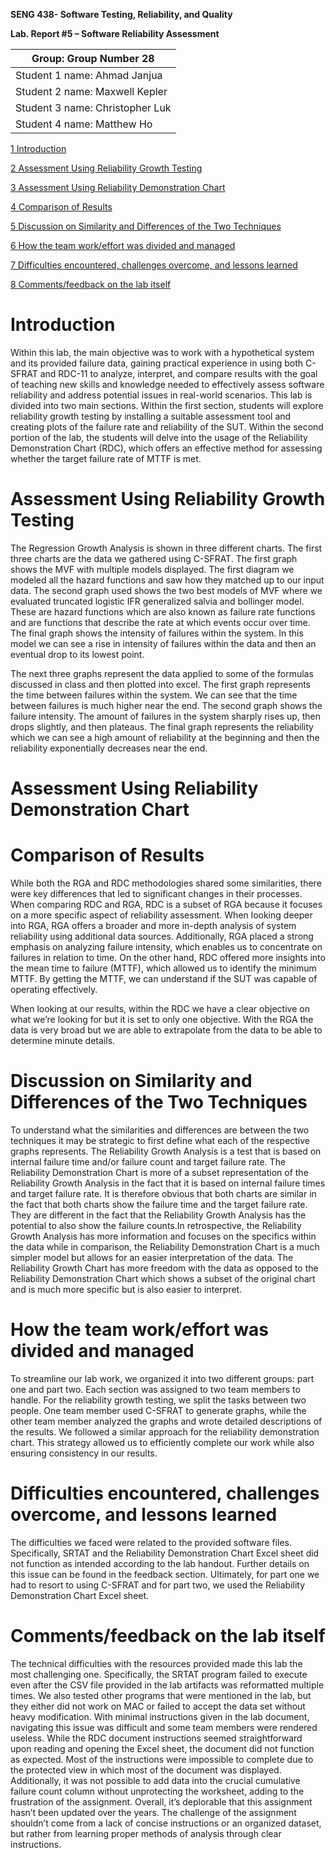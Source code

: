 **SENG 438- Software Testing, Reliability, and Quality**

**Lab. Report \#5 – Software Reliability Assessment**

| Group: Group Number   28  |
|-----------------|
| Student 1 name:   Ahmad Janjua        |   
| Student 2 name:   Maxwell Kepler      |   
| Student 3 name:   Christopher Luk     |   
| Student 4 name:   Matthew Ho          | 

[1 Introduction	](#introduction)

[2 Assessment Using Reliability Growth Testing ](#assessment-using-reliability-growth-testing)

[3 Assessment Using Reliability Demonstration Chart ](#assessment-using-reliability-demonstration-chart)

[4 Comparison of Results ](#comparison-of-results)

[5 Discussion on Similarity and Differences of the Two Techniques ](#discussion-on-similarity-and-differences-of-the-two-techniques)

[6 How the team work/effort was divided and managed ](#how-the-team-workeffort-was-divided-and-managed)

[7 Difficulties encountered, challenges overcome, and lessons learned ](#difficulties-encountered-challenges-overcome-and-lessons-learned)

[8 Comments/feedback on the lab itself ](#commentsfeedback-on-the-lab-itself)

# Introduction
Within this lab, the main objective was to work with a hypothetical system and its provided failure data, gaining practical experience in using both C-SFRAT and RDC-11 to analyze, interpret, and compare results with the goal of teaching new skills and knowledge needed to effectively assess software reliability and address potential issues in real-world scenarios. This lab is divided into two main sections. Within the first section, students will explore reliability growth testing by installing a suitable assessment tool and creating plots of the failure rate and reliability of the SUT. Within the second portion of the lab, the students will delve into the usage of the Reliability Demonstration Chart (RDC), which offers an effective method for assessing whether the target failure rate of MTTF is met.

# Assessment Using Reliability Growth Testing 

The Regression Growth Analysis is shown in three different charts. The first three charts are the data we gathered using C-SFRAT. The first graph shows the MVF with multiple models displayed. The first diagram we modeled all the hazard functions and saw how they matched up to our input data. The second graph used shows the two best models of MVF where we evaluated truncated logistic IFR generalized salvia and bollinger model. These are hazard functions which are also known as failure rate functions and are functions that describe the rate at which events occur over time. The final graph shows the intensity of failures within the system. In this model we can see a rise in intensity of failures within the data and then an eventual drop to its lowest point.

The next three graphs represent the data applied to some of the formulas discussed in class and then plotted into excel. The first graph represents the time between failures within the system. We can see that the time between failures is much higher near the end. The second graph shows the failure intensity. The amount of failures in the system sharply rises up, then drops slightly, and then plateaus. The final graph represents the reliability which we can see a high amount of reliability at the beginning and then the reliability exponentially decreases near the end.

# Assessment Using Reliability Demonstration Chart 

# Comparison of Results
While both the RGA and RDC methodologies shared some similarities, there were key differences that led to significant changes in their processes. When comparing RDC and RGA, RDC is a subset of RGA because it focuses on a more specific aspect of reliability assessment. When looking deeper into RGA, RGA offers a broader and more in-depth analysis of system reliability using additional data sources. Additionally, RGA placed a strong emphasis on analyzing failure intensity, which enables us to concentrate on failures in relation to time. On the other hand, RDC offered more insights into the mean time to failure (MTTF), which allowed us to identify the minimum MTTF. By getting the MTTF, we can understand if the SUT was capable of operating effectively. 

When looking at our results, within the RDC we have a clear objective on what we’re looking for but it is set to only one objective. With the RGA the data is very broad but we are able to extrapolate from the data to be able to determine minute details. 


# Discussion on Similarity and Differences of the Two Techniques

To understand what the similarities and differences are between the two techniques it may be strategic to first define what each of the respective graphs represents. The Reliability Growth Analysis is a test that is based on internal failure time and/or failure count and target failure rate. The Reliability Demonstration Chart is more of a subset representation of the Reliability Growth Analysis in the fact that it is based on internal failure times and target failure rate. It is therefore obvious that both charts are similar in the fact that both charts show the failure time and the target failure rate. They are different in the fact that the Reliability Growth Analysis has the potential to also show the failure counts.In retrospective, the Reliability Growth Analysis has more information and focuses on the specifics within the data while in comparison, the Reliability Demonstration Chart is a much simpler model but allows for an easier interpretation of the data. The Reliability Growth Chart has more freedom with the data as opposed to the Reliability Demonstration Chart which shows a subset of the original chart and is much more specific but is also easier to interpret.

# How the team work/effort was divided and managed

To streamline our lab work, we organized it into two different groups: part one and part two. Each section was assigned to two team members to handle. For the reliability growth testing, we split the tasks between two people. One team member used C-SFRAT to generate graphs, while the other team member analyzed the graphs and wrote detailed descriptions of the results. We followed a similar approach for the reliability demonstration chart. This strategy allowed us to efficiently complete our work while also ensuring consistency in our results.

# Difficulties encountered, challenges overcome, and lessons learned

The difficulties we faced were related to the provided software files. Specifically, SRTAT and the Reliability Demonstration Chart Excel sheet did not function as intended according to the lab handout. Further details on this issue can be found in the feedback section. Ultimately, for part one we had to resort to using C-SFRAT and for part two, we used the Reliability Demonstration Chart Excel sheet.

# Comments/feedback on the lab itself

The technical difficulties with the resources provided made this lab the most challenging one. Specifically, the SRTAT program failed to execute even after the CSV file provided in the lab artifacts was reformatted multiple times. We also tested other programs that were mentioned in the lab, but they either did not work on MAC or failed to accept the data set without heavy modification. With minimal instructions given in the lab document, navigating this issue was difficult and some team members were rendered useless. While the RDC document instructions seemed straightforward upon reading and opening the Excel sheet, the document did not function as expected. Most of the instructions were impossible to complete due to the protected view in which most of the document was displayed. Additionally, it was not possible to add data into the crucial cumulative failure count column without unprotecting the worksheet, adding to the frustration of the assignment. Overall, it’s deplorable that this assignment hasn’t been updated over the years. The challenge of the assignment shouldn’t come from a lack of concise instructions or an organized dataset, but rather from learning proper methods of analysis through clear instructions. 

